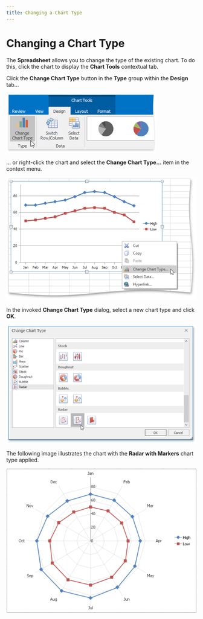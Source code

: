 ```yaml
---
title: Changing a Chart Type
---
```

# Changing a Chart Type
The **Spreadsheet** allows you to change the type of the existing chart. To do this, click the chart to display the **Chart Tools** contextual tab.

Click the **Change Chart Type** button in the **Type** group within the **Design** tab...

![ChangeChartType](../../../images/Img22020.png)

... or right-click the chart and select the **Change Chart Type...** item in the context menu.

![ChangeChartType2](../../../images/Img22021.png)

In the invoked **Change Chart Type** dialog, select a new chart type and click **OK**.

![ChangeChartTypeDialog](../../../images/Img22024.png)

The following image illustrates the chart with the **Radar with Markers** chart type applied.

![RadarChartExample](../../../images/Img22025.png)